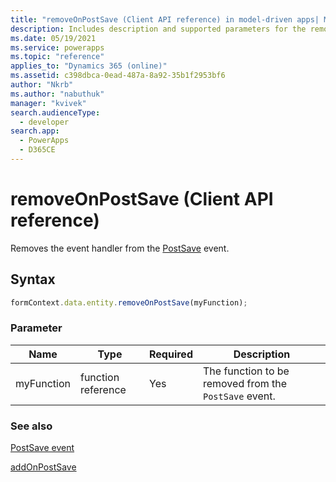 ```yaml
---
title: "removeOnPostSave (Client API reference) in model-driven apps| MicrosoftDocs"
description: Includes description and supported parameters for the removeOnPostSave method.
ms.date: 05/19/2021
ms.service: powerapps
ms.topic: "reference"
applies_to: "Dynamics 365 (online)"
ms.assetid: c398dbca-0ead-487a-8a92-35b1f2953bf6
author: "Nkrb"
ms.author: "nabuthuk"
manager: "kvivek"
search.audienceType: 
  - developer
search.app: 
  - PowerApps
  - D365CE
---
```

# removeOnPostSave (Client API reference)

Removes the event handler from the [PostSave](../events/postsave.md) event.

## Syntax

```javascript
formContext.data.entity.removeOnPostSave(myFunction);
```

### Parameter

|Name|Type|Required|Description|
|------|-----|------|----------|
|myFunction|function reference|Yes|The function to be removed from the `PostSave` event.|

### See also

[PostSave event](../events/postsave.md)

[addOnPostSave](addOnPostSave.md) 

